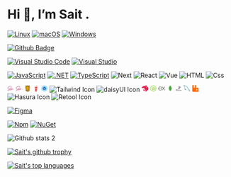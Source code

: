 <h1 align="left"> Hi 👋, I’m Sait .</h1>

[![Linux](https://svgshare.com/i/Zhy.svg)](https://svgshare.com/i/Zhy.svg)
[![macOS](https://svgshare.com/i/ZjP.svg)](https://svgshare.com/i/ZjP.svg)
[![Windows](https://svgshare.com/i/ZhY.svg)](https://svgshare.com/i/ZhY.svg)

[![Github Badge](https://img.shields.io/badge/-Github-000?style=quare&labelColor=000&logo=Github&logoColor=white&link=link)](link) 

[![Visual Studio Code](https://img.shields.io/badge/--007ACC?logo=visual%20studio%20code&logoColor=ffffff)](https://code.visualstudio.com/)
[![Visual Studio](https://badgen.net/badge/icon/visualstudio?icon=visualstudio&label)](https://visualstudio.microsoft.com)

[![JavaScript](https://img.shields.io/badge/--F7DF1E?logo=javascript&logoColor=000)](https://www.javascript.com/)
[![.NET](https://img.shields.io/badge/--512BD4?logo=.net&logoColor=ffffff)](https://dotnet.microsoft.com/)
[![TypeScript](https://img.shields.io/badge/--3178C6?logo=typescript&logoColor=ffffff)](https://www.typescriptlang.org/)
![Next](https://img.shields.io/badge/-Next.js-000000?logo=next.js&logoColor=FFFFFF)
![React](https://img.shields.io/badge/-React-61DAFB?logo=react&logoColor=FFFFFF)
![Vue](https://img.shields.io/badge/-Vue.js-4FC08D?logo=vue.js&logoColor=FFFFFF)
![HTML](https://img.shields.io/badge/-HTML-E34F26?logo=html5&logoColor=FFFFFF)
![Css](https://img.shields.io/badge/-CSS-1572B6?logo=css3&logoColor=FFFFFF)

<img src="https://raw.githubusercontent.com/devicons/devicon/master/icons/sass/sass-original.svg" alt="Sass Icon" width="15" height="15"/>
<img src="https://raw.githubusercontent.com/devicons/devicon/master/icons/sass/sass-original.svg" alt="SCSS Icon" width="15" height="15"/>
<img src="https://raw.githubusercontent.com/devicons/devicon/master/icons/grunt/grunt-original.svg" alt="Grunt Icon" width="15" height="15"/>
<img src="https://raw.githubusercontent.com/devicons/devicon/master/icons/gulp/gulp-plain.svg" alt="Gulp Icon" width="15" height="15"/>
<img src="https://raw.githubusercontent.com/devicons/devicon/master/icons/webpack/webpack-original.svg" alt="Webpack Icon" width="15" height="15"/>
<img src="https://tailwindcss.com/favicon-32x32.png" alt="Tailwind Icon" width="15" height="15"/>
<img src="https://raw.githubusercontent.com/saadeghi/daisyui/main/docs/.vuepress/public/logo.png" alt="daisyUI Icon" width="15" height="15"/>
<img src="https://raw.githubusercontent.com/devicons/devicon/master/icons/nestjs/nestjs-plain.svg" alt="NestJS Icon" width="15" height="15"/>
<img src="https://raw.githubusercontent.com/devicons/devicon/master/icons/nodejs/nodejs-original.svg" alt="Node.js Icon" width="15" height="15"/>
<img src="https://raw.githubusercontent.com/devicons/devicon/master/icons/express/express-original.svg" alt="Express.js Icon" width="15" height="15"/>
<img src="https://raw.githubusercontent.com/devicons/devicon/master/icons/mongodb/mongodb-original.svg" alt="MongoDB Icon" width="15" height="15"/>
<img src="https://raw.githubusercontent.com/devicons/devicon/master/icons/microsoftsqlserver/microsoftsqlserver-plain-wordmark.svg" alt="Microsoft SQL Server Icon" width="15" height="15"/>
<img src="https://raw.githubusercontent.com/devicons/devicon/master/icons/mysql/mysql-original.svg" alt="MySQL Icon" width="15" height="15"/>
<img src="https://raw.githubusercontent.com/devicons/devicon/master/icons/rabbitmq/rabbitmq-original.svg" alt="RabbitMQ Icon" width="15" height="15"/>
<img src="https://raw.githubusercontent.com/hasura/graphql-engine/main/community/branding/logo/hasura_logo_horizontal_blue_300x100.png" alt="Hasura Icon" width="15" height="15"/>
<img src="https://avatars.githubusercontent.com/u/27364458?s=200&v=4" alt="Retool Icon" width="15" height="15"/>



[![Figma](https://img.shields.io/badge/--F24E1E?logo=figma&logoColor=ffffff)](https://www.figma.com/)

[![Npm](https://badgen.net/badge/icon/npm?icon=npm&label)](https://https://npmjs.com/)
[![NuGet](https://badgen.net/badge/icon/nuget?icon=nuget&label)](https://https://nuget.org/)


![Github stats 2](https://github-readme-stats.vercel.app/api?username=srgul&show_icons=true&theme=radical)

[![Sait's github trophy](https://github-profile-trophy.vercel.app/?username=srgul&row=1)](https://github.com/ryo-ma/github-profile-trophy)


[![Sait's top languages](https://github-readme-stats.vercel.app/api/top-langs/?username=srgul&theme=blue-green)](https://github.com/anuraghazra/github-readme-stats)
